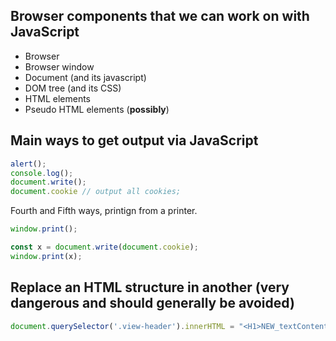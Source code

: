 ## Browser components that we can work on with JavaScript

* Browser
* Browser window
* Document (and its javascript)
* DOM tree (and its CSS)
* HTML elements
* Pseudo HTML elements (**possibly**)

## Main ways to get output via JavaScript

```js
alert();
console.log();
document.write();
document.cookie // output all cookies;
```

Fourth and Fifth ways, printign from a printer.

```js
window.print();

const x = document.write(document.cookie);
window.print(x);
```

## Replace an HTML structure in another (very dangerous and should generally be avoided)

```js
document.querySelector('.view-header').innerHTML = "<H1>NEW_textContent_COMES_HERE</H1>";
```
